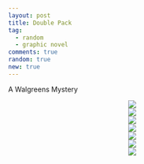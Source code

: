 ```yaml
---
layout: post
title: Double Pack
tag:
  - random
  - graphic novel
comments: true
random: true
new: true
---
```


A Walgreens Mystery

<div align="center">
  <img src="https://shawenyao.github.io/Photos/Double Pack/1.png" />
</div>

<div align="center">
  <img src="https://shawenyao.github.io/Photos/Double Pack/2.png" />
</div>

<div align="center">
  <img src="https://shawenyao.github.io/Photos/Double Pack/3.png" />
</div>

<div align="center">
  <img src="https://shawenyao.github.io/Photos/Double Pack/4.png" />
</div>

<div align="center">
  <img src="https://shawenyao.github.io/Photos/Double Pack/5.png" />
</div>

<div align="center">
  <img src="https://shawenyao.github.io/Photos/Double Pack/6.png" />
</div>

<div align="center">
  <img src="https://shawenyao.github.io/Photos/Double Pack/7.png" />
</div>

